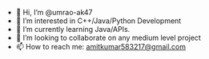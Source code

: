 - 👋 Hi, I’m @umrao-ak47
- 👀 I’m interested in C++/Java/Python Development
- 🌱 I’m currently learning Java/APIs.
- 💞️ I’m looking to collaborate on any medium level project
- 📫 How to reach me: amitkumar583217@gmail.com

<!---
umrao-ak47/umrao-ak47 is a ✨ special ✨ repository because its `README.md` (this file) appears on your GitHub profile.
You can click the Preview link to take a look at your changes.
--->
